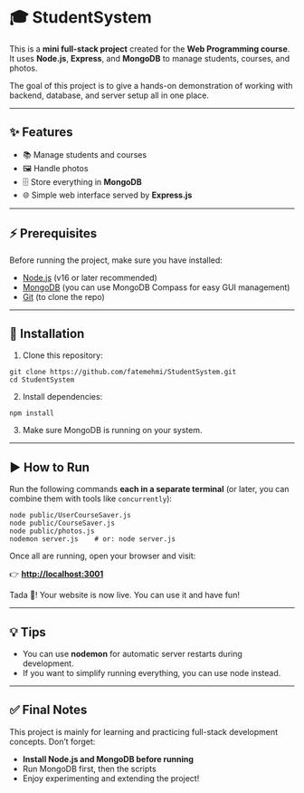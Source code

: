 # 🎓 StudentSystem

This is a **mini full-stack project** created for the **Web Programming course**.
It uses **Node.js**, **Express**, and **MongoDB** to manage students, courses, and photos.

The goal of this project is to give a hands-on demonstration of working with backend, database, and server setup all in one place.

---

## ✨ Features

* 📚 Manage students and courses
* 🖼️ Handle photos
* 🗄️ Store everything in **MongoDB**
* 🌐 Simple web interface served by **Express.js**

---

## ⚡ Prerequisites

Before running the project, make sure you have installed:

* [Node.js](https://nodejs.org/) (v16 or later recommended)
* [MongoDB](https://www.mongodb.com/try/download/community) (you can use MongoDB Compass for easy GUI management)
* [Git](https://git-scm.com/) (to clone the repo)

---

## 🚀 Installation

1. Clone this repository:

```
git clone https://github.com/fatemehmi/StudentSystem.git
cd StudentSystem
```

2. Install dependencies:

```
npm install
```

3. Make sure MongoDB is running on your system.

---

## ▶️ How to Run

Run the following commands **each in a separate terminal** (or later, you can combine them with tools like `concurrently`):

```
node public/UserCourseSaver.js
node public/CourseSaver.js
node public/photos.js
nodemon server.js    # or: node server.js
```

Once all are running, open your browser and visit:

👉 **[http://localhost:3001](http://localhost:3001)**

Tada 🎉! Your website is now live. You can use it and have fun!

---

## 💡 Tips

* You can use **nodemon** for automatic server restarts during development.
* If you want to simplify running everything, you can use node instead.

---

## ✅ Final Notes

This project is mainly for learning and practicing full-stack development concepts.
Don’t forget:

* **Install Node.js and MongoDB before running**
* Run MongoDB first, then the scripts
* Enjoy experimenting and extending the project!
